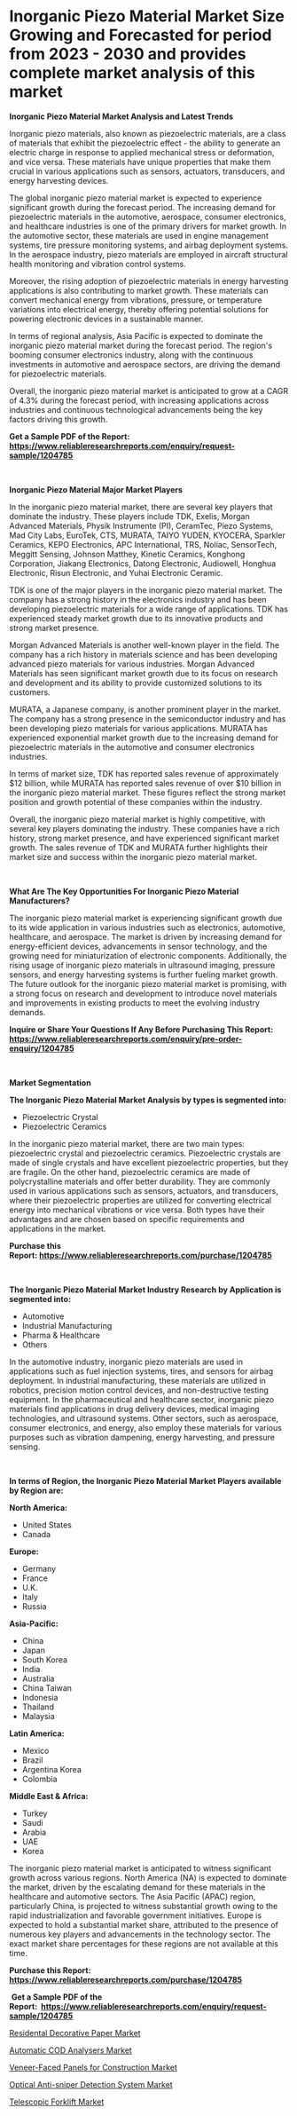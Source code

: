 <p><h1>Inorganic Piezo Material Market Size Growing and Forecasted for period from 2023 - 2030 and provides complete market analysis of this market</h1></p><p><strong>Inorganic Piezo Material Market Analysis and Latest Trends</strong></p>
<p><p>Inorganic piezo materials, also known as piezoelectric materials, are a class of materials that exhibit the piezoelectric effect - the ability to generate an electric charge in response to applied mechanical stress or deformation, and vice versa. These materials have unique properties that make them crucial in various applications such as sensors, actuators, transducers, and energy harvesting devices.</p><p>The global inorganic piezo material market is expected to experience significant growth during the forecast period. The increasing demand for piezoelectric materials in the automotive, aerospace, consumer electronics, and healthcare industries is one of the primary drivers for market growth. In the automotive sector, these materials are used in engine management systems, tire pressure monitoring systems, and airbag deployment systems. In the aerospace industry, piezo materials are employed in aircraft structural health monitoring and vibration control systems.</p><p>Moreover, the rising adoption of piezoelectric materials in energy harvesting applications is also contributing to market growth. These materials can convert mechanical energy from vibrations, pressure, or temperature variations into electrical energy, thereby offering potential solutions for powering electronic devices in a sustainable manner.</p><p>In terms of regional analysis, Asia Pacific is expected to dominate the inorganic piezo material market during the forecast period. The region's booming consumer electronics industry, along with the continuous investments in automotive and aerospace sectors, are driving the demand for piezoelectric materials.</p><p>Overall, the inorganic piezo material market is anticipated to grow at a CAGR of 4.3% during the forecast period, with increasing applications across industries and continuous technological advancements being the key factors driving this growth.</p></p>
<p><strong>Get a Sample PDF of the Report:&nbsp; <a href="https://www.reliableresearchreports.com/enquiry/request-sample/1204785">https://www.reliableresearchreports.com/enquiry/request-sample/1204785</a></strong></p>
<p>&nbsp;</p>
<p><strong>Inorganic Piezo Material Major Market Players</strong></p>
<p><p>In the inorganic piezo material market, there are several key players that dominate the industry. These players include TDK, Exelis, Morgan Advanced Materials, Physik Instrumente (PI), CeramTec, Piezo Systems, Mad City Labs, EuroTek, CTS, MURATA, TAIYO YUDEN, KYOCERA, Sparkler Ceramics, KEPO Electronics, APC International, TRS, Noliac, SensorTech, Meggitt Sensing, Johnson Matthey, Kinetic Ceramics, Konghong Corporation, Jiakang Electronics, Datong Electronic, Audiowell, Honghua Electronic, Risun Electronic, and Yuhai Electronic Ceramic. </p><p>TDK is one of the major players in the inorganic piezo material market. The company has a strong history in the electronics industry and has been developing piezoelectric materials for a wide range of applications. TDK has experienced steady market growth due to its innovative products and strong market presence.</p><p>Morgan Advanced Materials is another well-known player in the field. The company has a rich history in materials science and has been developing advanced piezo materials for various industries. Morgan Advanced Materials has seen significant market growth due to its focus on research and development and its ability to provide customized solutions to its customers.</p><p>MURATA, a Japanese company, is another prominent player in the market. The company has a strong presence in the semiconductor industry and has been developing piezo materials for various applications. MURATA has experienced exponential market growth due to the increasing demand for piezoelectric materials in the automotive and consumer electronics industries.</p><p>In terms of market size, TDK has reported sales revenue of approximately $12 billion, while MURATA has reported sales revenue of over $10 billion in the inorganic piezo material market. These figures reflect the strong market position and growth potential of these companies within the industry.</p><p>Overall, the inorganic piezo material market is highly competitive, with several key players dominating the industry. These companies have a rich history, strong market presence, and have experienced significant market growth. The sales revenue of TDK and MURATA further highlights their market size and success within the inorganic piezo material market.</p></p>
<p>&nbsp;</p>
<p><strong>What Are The Key Opportunities For Inorganic Piezo Material Manufacturers?</strong></p>
<p><p>The inorganic piezo material market is experiencing significant growth due to its wide application in various industries such as electronics, automotive, healthcare, and aerospace. The market is driven by increasing demand for energy-efficient devices, advancements in sensor technology, and the growing need for miniaturization of electronic components. Additionally, the rising usage of inorganic piezo materials in ultrasound imaging, pressure sensors, and energy harvesting systems is further fueling market growth. The future outlook for the inorganic piezo material market is promising, with a strong focus on research and development to introduce novel materials and improvements in existing products to meet the evolving industry demands.</p></p>
<p><strong>Inquire or Share Your Questions If Any Before Purchasing This Report: <a href="https://www.reliableresearchreports.com/enquiry/pre-order-enquiry/1204785">https://www.reliableresearchreports.com/enquiry/pre-order-enquiry/1204785</a></strong></p>
<p>&nbsp;</p>
<p><strong>Market Segmentation</strong></p>
<p><strong>The Inorganic Piezo Material Market Analysis by types is segmented into:</strong></p>
<p><ul><li>Piezoelectric Crystal</li><li>Piezoelectric Ceramics</li></ul></p>
<p><p>In the inorganic piezo material market, there are two main types: piezoelectric crystal and piezoelectric ceramics. Piezoelectric crystals are made of single crystals and have excellent piezoelectric properties, but they are fragile. On the other hand, piezoelectric ceramics are made of polycrystalline materials and offer better durability. They are commonly used in various applications such as sensors, actuators, and transducers, where their piezoelectric properties are utilized for converting electrical energy into mechanical vibrations or vice versa. Both types have their advantages and are chosen based on specific requirements and applications in the market.</p></p>
<p><strong>Purchase this Report:&nbsp;<a href="https://www.reliableresearchreports.com/purchase/1204785">https://www.reliableresearchreports.com/purchase/1204785</a></strong></p>
<p>&nbsp;</p>
<p><strong>The Inorganic Piezo Material Market Industry Research by Application is segmented into:</strong></p>
<p><ul><li>Automotive</li><li>Industrial Manufacturing</li><li>Pharma & Healthcare</li><li>Others</li></ul></p>
<p><p>In the automotive industry, inorganic piezo materials are used in applications such as fuel injection systems, tires, and sensors for airbag deployment. In industrial manufacturing, these materials are utilized in robotics, precision motion control devices, and non-destructive testing equipment. In the pharmaceutical and healthcare sector, inorganic piezo materials find applications in drug delivery devices, medical imaging technologies, and ultrasound systems. Other sectors, such as aerospace, consumer electronics, and energy, also employ these materials for various purposes such as vibration dampening, energy harvesting, and pressure sensing.</p></p>
<p>&nbsp;</p>
<p><strong>In terms of Region, the Inorganic Piezo Material Market Players available by Region are:</strong></p>
<p>
    <p> <strong> North America: </strong>
        <ul>
            <li>United States</li>
            <li>Canada</li>
        </ul>
        </p> 
    <p> <strong> Europe: </strong>
        <ul>
            <li>Germany</li>
            <li>France</li>
            <li>U.K.</li>
            <li>Italy</li>
            <li>Russia</li>
        </ul>
        </p> 
    <p> <strong> Asia-Pacific: </strong>
        <ul>
            <li>China</li>
            <li>Japan</li>
            <li>South Korea</li>
            <li>India</li>
            <li>Australia</li>
            <li>China Taiwan</li>
            <li>Indonesia</li>
            <li>Thailand</li>
            <li>Malaysia</li>
        </ul>
        </p> 
    <p> <strong> Latin America: </strong>
        <ul>
            <li>Mexico</li>
            <li>Brazil</li>
            <li>Argentina Korea</li>
            <li>Colombia</li>
        </ul>
        </p> 
    <p> <strong> Middle East & Africa: </strong>
        <ul>
            <li>Turkey</li>
            <li>Saudi</li>
            <li>Arabia</li>
            <li>UAE</li>
            <li>Korea</li>
        </ul>
    </p>
    </p>
<p><p>The inorganic piezo material market is anticipated to witness significant growth across various regions. North America (NA) is expected to dominate the market, driven by the escalating demand for these materials in the healthcare and automotive sectors. The Asia Pacific (APAC) region, particularly China, is projected to witness substantial growth owing to the rapid industrialization and favorable government initiatives. Europe is expected to hold a substantial market share, attributed to the presence of numerous key players and advancements in the technology sector. The exact market share percentages for these regions are not available at this time.</p></p>
<p><strong>Purchase this Report: <a href="https://www.reliableresearchreports.com/purchase/1204785">https://www.reliableresearchreports.com/purchase/1204785</a></strong></p>
<p>&nbsp;<strong>Get a Sample PDF of the Report:&nbsp;&nbsp;<a href="https://www.reliableresearchreports.com/enquiry/request-sample/1204785">https://www.reliableresearchreports.com/enquiry/request-sample/1204785</a></strong></p>
<p><strong></strong></p>
<p><p><a href="https://www.linkedin.com/pulse/residental-decorative-paper-market-share-amp-new-trends/">Residental Decorative Paper Market</a></p><p><a href="https://medium.com/@reyeshowell655/automatic-cod-analysers-market-outlook-industry-overview-and-forecast-2023-to-2030-5d41cee2b068">Automatic COD Analysers Market</a></p><p><a href="https://www.linkedin.com/pulse/veneer-faced-panels-construction-market-size-share-global/">Veneer-Faced Panels for Construction Market</a></p><p><a href="https://www.linkedin.com/pulse/decoding-optical-anti-sniper-detection-system-market-deep/">Optical Anti-sniper Detection System Market</a></p><p><a href="https://medium.com/@jonatanjast6362/telescopic-forklift-market-analysis-its-cagr-market-segmentation-and-global-industry-overview-5e7fd8d2bd26">Telescopic Forklift Market</a></p></p>